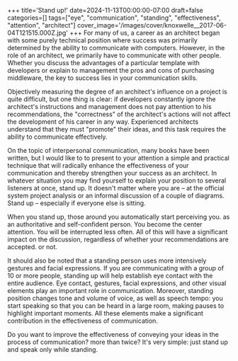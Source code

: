 +++
title='Stand up!'
date=2024-11-13T00:00:00-07:00
draft=false
categories=[]
tags=["eye", "communication", "standing", "effectiveness", "attention", "architect"]
cover_image='/images/cover/knoxwelle__2017-06-04T121515.000Z.jpg'
+++
For many of us, a career as an architect began with some purely technical position where success was primarily determined by the ability to communicate with computers. However, in the role of an architect, we primarily have to communicate with other people. Whether you discuss the advantages of a particular template with developers or explain to management the pros and cons of purchasing middleware, the key to success lies in your communication skills.

Objectively measuring the degree of an architect's influence on a project is quite difficult, but one thing is clear: if developers constantly ignore the architect's instructions and management does not pay attention to his recommendations, the "correctness" of the architect's actions will not affect the development of his career in any way. Experienced architects understand that they must "promote" their ideas, and this task requires the ability to communicate effectively.

On the topic of interpersonal communication, many books have been written, but I would like to
to present to your attention a simple and practical technique that
will radically enhance the effectiveness of your communication and thereby strengthen your success as an architect. In whatever situation you may find yourself
to explain your position to several listeners at once, stand up. It doesn't matter where you are – at the official system project analysis
or an informal discussion of a couple of diagrams. Stand up – especially if
everyone else is sitting.

When you stand up, those around you automatically start perceiving you.
as an authoritative and self-confident person. You become the center
attention. You will be interrupted less often. All of this will have a significant impact on the discussion, regardless of whether your recommendations are accepted.
or not.

It should also be noted that a standing person uses more intensively
gestures and facial expressions. If you are communicating with a group of 10 or more people, standing up will help establish eye contact with the entire audience.
Eye contact, gestures, facial expressions, and other visual elements play an important role in communication. Moreover, standing position changes
tone and volume of voice, as well as speech tempo: you start speaking
so that you can be heard in a large room, making pauses to highlight important moments. All these elements make a significant contribution
in the effectiveness of communication.

Do you want to improve the effectiveness of conveying your ideas in the process of communication?
more than twice? It's very simple: just stand up and speak only while standing.